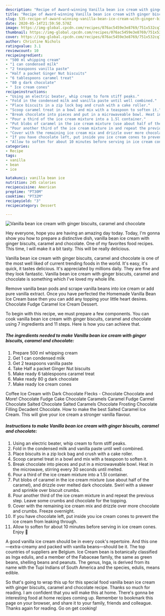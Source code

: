 ```yaml
---
description: "Recipe of Award-winning Vanilla bean ice cream with ginger biscuits, caramel and chocolate"
title: "Recipe of Award-winning Vanilla bean ice cream with ginger biscuits, caramel and chocolate"
slug: 535-recipe-of-award-winning-vanilla-bean-ice-cream-with-ginger-biscuits-caramel-and-chocolate
date: 2020-05-14T21:59:50.578Z
image: https://img-global.cpcdn.com/recipes/076ac5459e3e8769/751x532cq70/vanilla-bean-ice-cream-with-ginger-biscuits-caramel-and-chocolate-recipe-main-photo.jpg
thumbnail: https://img-global.cpcdn.com/recipes/076ac5459e3e8769/751x532cq70/vanilla-bean-ice-cream-with-ginger-biscuits-caramel-and-chocolate-recipe-main-photo.jpg
cover: https://img-global.cpcdn.com/recipes/076ac5459e3e8769/751x532cq70/vanilla-bean-ice-cream-with-ginger-biscuits-caramel-and-chocolate-recipe-main-photo.jpg
author: Christine Nichols
ratingvalue: 3.1
reviewcount: 10
recipeingredient:
- "500 ml whipping cream"
- "1 can condensed milk"
- "2 teaspoons vanilla paste"
- "Half a packet Ginger Nut biscuits"
- "6 tablespoons caramel treat"
- "80 g dark chocolate"
- " Ice cream cones"
recipeinstructions:
- "Using an electric beater, whip cream to form stiff peaks."
- "Fold in the condensed milk and vanilla paste until well combined."
- "Place biscuits in a zip lock bag and crush with a cake roller."
- "Scoop caramel treat in a bowl and mix with a teaspoon to soften it."
- "Break chocolate into pieces and put in a microwaveable bowl. Heat in the microwave, stirring every 30 seconds until melted."
- "Pour a third of the ice cream mixture into a 1.5l container."
- "Put blobs of caramel in the ice cream mixture (use about half of the caramel), and drizzle over melted dark chocolate. Swirl with a skewer and sprinkle over biscuit crumbs."
- "Pour another third of the ice cream mixture in and repeat the previous step. Leave some crumbs and chocolate for the topping."
- "Cover with the remaining ice cream mix and drizzle over more chocolate and crumbs. Freeze overnight."
- "If you have chocolate left, put inside you ice cream cones to prevent the ice cream from leaking through."
- "Allow to soften for about 10 minutes before serving in ice cream cones. Enjoy 🍦"
categories:
- Recipe
tags:
- vanilla
- bean
- ice

katakunci: vanilla bean ice 
nutrition: 245 calories
recipecuisine: American
preptime: "PT30M"
cooktime: "PT32M"
recipeyield: "3"
recipecategory: Dessert

---
```



![Vanilla bean ice cream with ginger biscuits, caramel and chocolate](https://img-global.cpcdn.com/recipes/076ac5459e3e8769/751x532cq70/vanilla-bean-ice-cream-with-ginger-biscuits-caramel-and-chocolate-recipe-main-photo.jpg)

Hey everyone, hope you are having an amazing day today. Today, I'm gonna show you how to prepare a distinctive dish, vanilla bean ice cream with ginger biscuits, caramel and chocolate. One of my favorites food recipes. This time, I will make it a bit tasty. This will be really delicious.

Vanilla bean ice cream with ginger biscuits, caramel and chocolate is one of the most well liked of current trending foods in the world. It's easy, it's quick, it tastes delicious. It's appreciated by millions daily. They are fine and they look fantastic. Vanilla bean ice cream with ginger biscuits, caramel and chocolate is something which I've loved my whole life.

Remove vanilla bean pods and scrape vanilla beans into ice cream or add pure vanilla extract. Once you have perfected the Homemade Vanilla Bean Ice Cream base then you can add any topping your little heart desires. Chocolate Fudge Caramel Ice Cream Dessert.


To begin with this recipe, we must prepare a few components. You can cook vanilla bean ice cream with ginger biscuits, caramel and chocolate using 7 ingredients and 11 steps. Here is how you can achieve that.

<!--inarticleads1-->

##### The ingredients needed to make Vanilla bean ice cream with ginger biscuits, caramel and chocolate:

1. Prepare 500 ml whipping cream
1. Get 1 can condensed milk
1. Get 2 teaspoons vanilla paste
1. Take Half a packet Ginger Nut biscuits
1. Make ready 6 tablespoons caramel treat
1. Make ready 80 g dark chocolate
1. Make ready  Ice cream cones


Coffee Ice Cream with Dark Chocolate Flecks - Chocolate Chocolate and More! Chocolate Fudge Cake Chocolate Caramels Caramel Fudge Carmel Chocolate Salted Chocolate Salted Caramels Chocolate Frosting Chocolate Filling Decadent Chocolate. How to make the best Salted Caramel Ice Cream. This will give your ice cream a stronger vanilla flavour. 

<!--inarticleads2-->

##### Instructions to make Vanilla bean ice cream with ginger biscuits, caramel and chocolate:

1. Using an electric beater, whip cream to form stiff peaks.
1. Fold in the condensed milk and vanilla paste until well combined.
1. Place biscuits in a zip lock bag and crush with a cake roller.
1. Scoop caramel treat in a bowl and mix with a teaspoon to soften it.
1. Break chocolate into pieces and put in a microwaveable bowl. Heat in the microwave, stirring every 30 seconds until melted.
1. Pour a third of the ice cream mixture into a 1.5l container.
1. Put blobs of caramel in the ice cream mixture (use about half of the caramel), and drizzle over melted dark chocolate. Swirl with a skewer and sprinkle over biscuit crumbs.
1. Pour another third of the ice cream mixture in and repeat the previous step. Leave some crumbs and chocolate for the topping.
1. Cover with the remaining ice cream mix and drizzle over more chocolate and crumbs. Freeze overnight.
1. If you have chocolate left, put inside you ice cream cones to prevent the ice cream from leaking through.
1. Allow to soften for about 10 minutes before serving in ice cream cones. Enjoy 🍦


A good vanilla ice cream should be in every cook&#39;s repertoire. And this one—extra-creamy and packed with vanilla beans—should be it. The top countries of suppliers are Belgium. Ice Cream bean is botanically classified as Inga edulis, and a member of the Fabaceae family, the same as green beans, shelling beans and peanuts. The genus, Inga, is derived from its name with the Tupi Indians of South America and the species, edulis, means edible. 

So that's going to wrap this up for this special food vanilla bean ice cream with ginger biscuits, caramel and chocolate recipe. Thanks so much for reading. I am confident that you will make this at home. There's gonna be interesting food at home recipes coming up. Remember to bookmark this page on your browser, and share it to your family, friends and colleague. Thanks again for reading. Go on get cooking!
